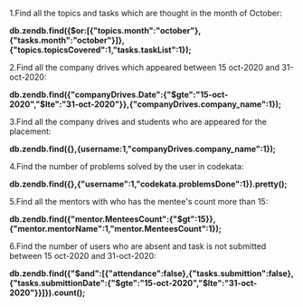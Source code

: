 1.Find all the topics and tasks which are thought in the month of October:

**db.zendb.find({$or:[{"topics.month":"october"},{"tasks.month":"october"}]},{"topics.topicsCovered":1,"tasks.taskList":1});**

2.Find all the company drives which appeared between 15 oct-2020 and 31-oct-2020:

**db.zendb.find({"companyDrives.Date":{"$gte":"15-oct-2020","$lte":"31-oct-2020"}},{"companyDrives.company_name":1});**

3.Find all the company drives and students who are appeared for the placement:

**db.zendb.find({},{username:1,"companyDrives.company_name":1});**

4.Find the number of problems solved by the user in codekata:

**db.zendb.find({},{"username":1,"codekata.problemsDone":1}).pretty();**

5.Find all the mentors with who has the mentee's count more than 15:

**db.zendb.find({"mentor.MenteesCount":{"$gt":15}},{"mentor.mentorName":1,"mentor.MenteesCount":1});**

6.Find the number of users who are absent and task is not submitted  between 15 oct-2020 and 31-oct-2020:

**db.zendb.find({"$and":[{"attendance":false},{"tasks.submittion":false},{"tasks.submittionDate":{"$gte":"15-oct-2020","$lte":"31-oct-2020"}}]}).count();**
